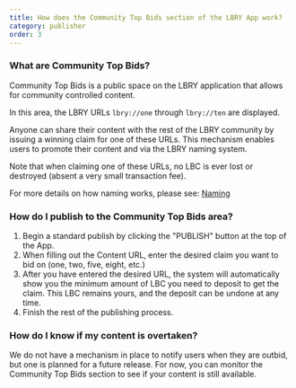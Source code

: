 ```yaml
---
title: How does the Community Top Bids section of the LBRY App work?
category: publisher
order: 3
---
```


### What are Community Top Bids?

Community Top Bids is a public space on the LBRY application that allows for community controlled content.

In this area, the LBRY URLs `lbry://one` through `lbry://ten` are displayed.

Anyone can share their content with the rest of the LBRY community by issuing a winning claim for one of these URLs. This mechanism enables users to promote their content and via the LBRY naming system.

Note that when claiming one of these URLs, no LBC is ever lost or destroyed (absent a very small transaction fee).

For more details on how naming works, please see: [Naming](/faq/naming)

### How do I publish to the Community Top Bids area?

1. Begin a standard publish by clicking the "PUBLISH" button at the top of the App.
2. When filling out the Content URL, enter the desired claim you want to bid on (one, two, five, eight, etc.)
3. After you have entered the desired URL, the system will automatically show you the minimum amount of LBC you need to deposit to get the claim. This LBC remains yours, and the deposit can be undone at any time.
4. Finish the rest of the publishing process.

### How do I know if my content is overtaken?

We do not have a mechanism in place to notify users when they are outbid, but one is planned for a future release. For now, you can monitor the Community Top Bids section to see if your content is still available.
